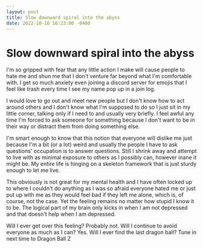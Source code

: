 ```yaml
---
layout: post
title: Slow downward spiral into the abyss
date: 2022-10-16 16:23:00 -0400
---
```


# Slow downward spiral into the abyss
I'm so gripped with fear that any little action I make will cause people to hate me and shun me that I don't venture far beyond what I'm comfortable with. I get so much anxiety even joining a discord server for emojis that I feel like trash every time I see my name pop up in a join log.

I would love to go out and meet new people but I don't know how to act around others and I don't know what I'm supposed to do so I just sit in my little corner, talking only if I need to and usually very briefly. I feel awful any time I'm forced to ask someone for something because I don't want to be in their way or distract them from doing something else.

I'm smart enough to know that this notion that everyone will dislike me just because I'm a bit (or a lot) weird and usually the people I have to ask questions' occupation is to answer questions. Still I shrink away and attempt to live with as minimal exposure to others as I possibly can, however inane it might be. My entire life is hinging on a skeleton framework that is just sturdy enough to let me live.

This obviously is not great for my mental health and I have often locked up to where I couldn't do anything as I was so afraid everyone hated me or just put up with me as they would feel bad if they left me alone, which is, of course, not the case. Yet the feeling remains no matter how stupid I know it to be. The logical part of my brain only kicks in when I am not depressed and that doesn't help when I am depressed.

Will I ever get over this feeling? Probably not. Will I continue to avoid everyone as much as I can? Yes. Will I ever find the last dragon ball? Tune in next time to Dragon Ball Z